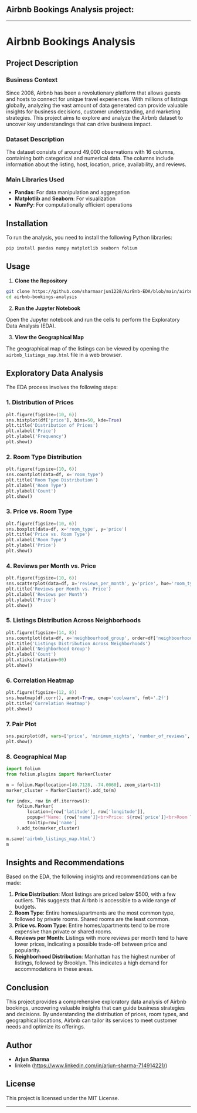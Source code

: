 ## Airbnb Bookings Analysis project:

---

# Airbnb Bookings Analysis

## Project Description

### Business Context

Since 2008, Airbnb has been a revolutionary platform that allows guests and hosts to connect for unique travel experiences. With millions of listings globally, analyzing the vast amount of data generated can provide valuable insights for business decisions, customer understanding, and marketing strategies. This project aims to explore and analyze the Airbnb dataset to uncover key understandings that can drive business impact.

### Dataset Description

The dataset consists of around 49,000 observations with 16 columns, containing both categorical and numerical data. The columns include information about the listing, host, location, price, availability, and reviews.

### Main Libraries Used

- **Pandas**: For data manipulation and aggregation
- **Matplotlib** and **Seaborn**: For visualization
- **NumPy**: For computationally efficient operations

## Installation

To run the analysis, you need to install the following Python libraries:

```bash
pip install pandas numpy matplotlib seaborn folium
```

## Usage

1. **Clone the Repository**

```bash
git clone https://github.com/sharmaarjun1228/AirBnb-EDA/blob/main/airbnb_eda.ipynb
cd airbnb-bookings-analysis
```

2. **Run the Jupyter Notebook**

Open the Jupyter notebook and run the cells to perform the Exploratory Data Analysis (EDA).

3. **View the Geographical Map**

The geographical map of the listings can be viewed by opening the `airbnb_listings_map.html` file in a web browser.

## Exploratory Data Analysis

The EDA process involves the following steps:

### 1. Distribution of Prices

```python
plt.figure(figsize=(10, 6))
sns.histplot(df['price'], bins=50, kde=True)
plt.title('Distribution of Prices')
plt.xlabel('Price')
plt.ylabel('Frequency')
plt.show()
```

### 2. Room Type Distribution

```python
plt.figure(figsize=(10, 6))
sns.countplot(data=df, x='room_type')
plt.title('Room Type Distribution')
plt.xlabel('Room Type')
plt.ylabel('Count')
plt.show()
```

### 3. Price vs. Room Type

```python
plt.figure(figsize=(10, 6))
sns.boxplot(data=df, x='room_type', y='price')
plt.title('Price vs. Room Type')
plt.xlabel('Room Type')
plt.ylabel('Price')
plt.show()
```

### 4. Reviews per Month vs. Price

```python
plt.figure(figsize=(10, 6))
sns.scatterplot(data=df, x='reviews_per_month', y='price', hue='room_type')
plt.title('Reviews per Month vs. Price')
plt.xlabel('Reviews per Month')
plt.ylabel('Price')
plt.show()
```

### 5. Listings Distribution Across Neighborhoods

```python
plt.figure(figsize=(14, 8))
sns.countplot(data=df, x='neighbourhood_group', order=df['neighbourhood_group'].value_counts().index)
plt.title('Listings Distribution Across Neighborhoods')
plt.xlabel('Neighborhood Group')
plt.ylabel('Count')
plt.xticks(rotation=90)
plt.show()
```

### 6. Correlation Heatmap

```python
plt.figure(figsize=(12, 8))
sns.heatmap(df.corr(), annot=True, cmap='coolwarm', fmt='.2f')
plt.title('Correlation Heatmap')
plt.show()
```

### 7. Pair Plot

```python
sns.pairplot(df, vars=['price', 'minimum_nights', 'number_of_reviews', 'reviews_per_month', 'calculated_host_listings_count', 'availability_365'], hue='room_type')
plt.show()
```

### 8. Geographical Map

```python
import folium
from folium.plugins import MarkerCluster

m = folium.Map(location=[40.7128, -74.0060], zoom_start=11)
marker_cluster = MarkerCluster().add_to(m)

for index, row in df.iterrows():
    folium.Marker(
        location=[row['latitude'], row['longitude']],
        popup=f"Name: {row['name']}<br>Price: ${row['price']}<br>Room Type: {row['room_type']}<br>Neighborhood: {row['neighbourhood']}",
        tooltip=row['name']
    ).add_to(marker_cluster)

m.save('airbnb_listings_map.html')
m
```

## Insights and Recommendations

Based on the EDA, the following insights and recommendations can be made:

1. **Price Distribution**: Most listings are priced below $500, with a few outliers. This suggests that Airbnb is accessible to a wide range of budgets.
2. **Room Type**: Entire homes/apartments are the most common type, followed by private rooms. Shared rooms are the least common.
3. **Price vs. Room Type**: Entire homes/apartments tend to be more expensive than private or shared rooms.
4. **Reviews per Month**: Listings with more reviews per month tend to have lower prices, indicating a possible trade-off between price and popularity.
5. **Neighborhood Distribution**: Manhattan has the highest number of listings, followed by Brooklyn. This indicates a high demand for accommodations in these areas.

## Conclusion

This project provides a comprehensive exploratory data analysis of Airbnb bookings, uncovering valuable insights that can guide business strategies and decisions. By understanding the distribution of prices, room types, and geographical locations, Airbnb can tailor its services to meet customer needs and optimize its offerings.

## Author

- **Arjun Sharma**
- linkeIn (https://www.linkedin.com/in/arjun-sharma-714914221/)

## License

This project is licensed under the MIT License.

---

